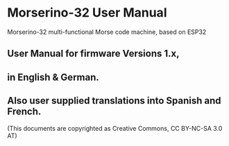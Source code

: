 # Morserino-32 User Manual
Morserino-32 multi-functional Morse code machine, based on ESP32

## User Manual for firmware Versions 1.x,
## in English & German.
## Also user supplied translations into Spanish and French.

(This documents are copyrighted as Creative Commons, CC BY-NC-SA 3.0 AT)
